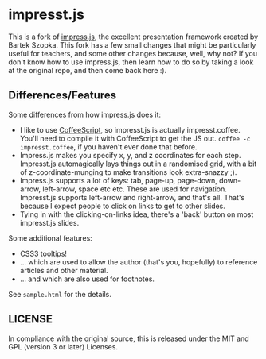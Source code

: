 impresst.js
============

This is a fork of [impress.js](https://github.com/bartaz/impress.js), the excellent presentation framework created by Bartek Szopka.  This fork has a few small changes that might be particularly useful for teachers, and some other changes because, well, why not?  If you don't know how to use impress.js, then learn how to do so by taking a look at the original repo, and then come back here :).

Differences/Features
---------

Some differences from how impress.js does it:

- I like to use [CoffeeScript](http://coffeescript.org), so impresst.js is actually impresst.coffee.  You'll need to compile it with CoffeeScript to get the JS out.  ``coffee -c impresst.coffee``, if you haven't ever done that before.
- Impress.js makes you specify x, y, and z coordinates for each step.  Impresst.js automagically lays things out in a randomised grid, with a bit of z-coordinate-munging to make transitions look extra-snazzy ;).
- Impress.js supports a lot of keys: tab, page-up, page-down, down-arrow, left-arrow, space etc etc.  These are used for navigation.  Impresst.js supports left-arrow and right-arrow, and that's all.  That's because I expect people to click on links to get to other slides.
- Tying in with the clicking-on-links idea, there's a 'back' button on most impresst.js slides.

Some additional features:

- CSS3 tooltips!
- ... which are used to allow the author (that's you, hopefully) to reference articles and other material.
- ... and which are also used for footnotes.

See `sample.html` for the details.

LICENSE
---------

In compliance with the original source, this is released under the MIT and GPL (version 3 or later) Licenses.


